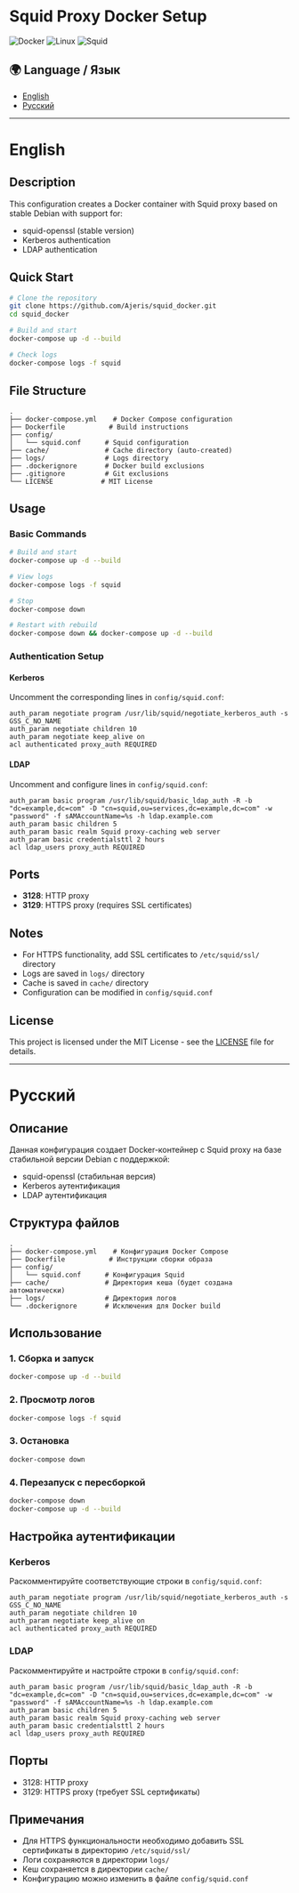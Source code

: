 # Squid Proxy Docker Setup

![Docker](https://img.shields.io/badge/docker-%230db7ed.svg?style=for-the-badge&logo=docker&logoColor=white)
![Linux](https://img.shields.io/badge/Linux-FCC624?style=for-the-badge&logo=linux&logoColor=black)
![Squid](https://img.shields.io/badge/Squid-Proxy-blue?style=for-the-badge)

## 🌍 Language / Язык
- [English](#english)
- [Русский](#русский)

---

# English

## Description
This configuration creates a Docker container with Squid proxy based on stable Debian with support for:
- squid-openssl (stable version)
- Kerberos authentication
- LDAP authentication

## Quick Start
```bash
# Clone the repository
git clone https://github.com/Ajeris/squid_docker.git
cd squid_docker

# Build and start
docker-compose up -d --build

# Check logs
docker-compose logs -f squid
```

## File Structure
```
.
├── docker-compose.yml    # Docker Compose configuration
├── Dockerfile           # Build instructions
├── config/
│   └── squid.conf      # Squid configuration
├── cache/              # Cache directory (auto-created)
├── logs/               # Logs directory
├── .dockerignore       # Docker build exclusions
├── .gitignore          # Git exclusions
└── LICENSE            # MIT License
```

## Usage

### Basic Commands
```bash
# Build and start
docker-compose up -d --build

# View logs
docker-compose logs -f squid

# Stop
docker-compose down

# Restart with rebuild
docker-compose down && docker-compose up -d --build
```

### Authentication Setup

#### Kerberos
Uncomment the corresponding lines in `config/squid.conf`:
```
auth_param negotiate program /usr/lib/squid/negotiate_kerberos_auth -s GSS_C_NO_NAME
auth_param negotiate children 10
auth_param negotiate keep_alive on
acl authenticated proxy_auth REQUIRED
```

#### LDAP
Uncomment and configure lines in `config/squid.conf`:
```
auth_param basic program /usr/lib/squid/basic_ldap_auth -R -b "dc=example,dc=com" -D "cn=squid,ou=services,dc=example,dc=com" -w "password" -f sAMAccountName=%s -h ldap.example.com
auth_param basic children 5
auth_param basic realm Squid proxy-caching web server
auth_param basic credentialsttl 2 hours
acl ldap_users proxy_auth REQUIRED
```

## Ports
- **3128**: HTTP proxy
- **3129**: HTTPS proxy (requires SSL certificates)

## Notes
- For HTTPS functionality, add SSL certificates to `/etc/squid/ssl/` directory
- Logs are saved in `logs/` directory
- Cache is saved in `cache/` directory
- Configuration can be modified in `config/squid.conf`

## License
This project is licensed under the MIT License - see the [LICENSE](LICENSE) file for details.

---

# Русский

## Описание
Данная конфигурация создает Docker-контейнер с Squid proxy на базе стабильной версии Debian с поддержкой:
- squid-openssl (стабильная версия)
- Kerberos аутентификация
- LDAP аутентификация

## Структура файлов
```
.
├── docker-compose.yml    # Конфигурация Docker Compose
├── Dockerfile           # Инструкции сборки образа
├── config/
│   └── squid.conf      # Конфигурация Squid
├── cache/              # Директория кеша (будет создана автоматически)
├── logs/               # Директория логов
└── .dockerignore       # Исключения для Docker build
```

## Использование

### 1. Сборка и запуск
```bash
docker-compose up -d --build
```

### 2. Просмотр логов
```bash
docker-compose logs -f squid
```

### 3. Остановка
```bash
docker-compose down
```

### 4. Перезапуск с пересборкой
```bash
docker-compose down
docker-compose up -d --build
```

## Настройка аутентификации

### Kerberos
Раскомментируйте соответствующие строки в `config/squid.conf`:
```
auth_param negotiate program /usr/lib/squid/negotiate_kerberos_auth -s GSS_C_NO_NAME
auth_param negotiate children 10
auth_param negotiate keep_alive on
acl authenticated proxy_auth REQUIRED
```

### LDAP  
Раскомментируйте и настройте строки в `config/squid.conf`:
```
auth_param basic program /usr/lib/squid/basic_ldap_auth -R -b "dc=example,dc=com" -D "cn=squid,ou=services,dc=example,dc=com" -w "password" -f sAMAccountName=%s -h ldap.example.com
auth_param basic children 5
auth_param basic realm Squid proxy-caching web server
auth_param basic credentialsttl 2 hours
acl ldap_users proxy_auth REQUIRED
```

## Порты
- 3128: HTTP proxy
- 3129: HTTPS proxy (требует SSL сертификаты)

## Примечания
- Для HTTPS функциональности необходимо добавить SSL сертификаты в директорию `/etc/squid/ssl/`
- Логи сохраняются в директории `logs/`
- Кеш сохраняется в директории `cache/`
- Конфигурацию можно изменить в файле `config/squid.conf`
